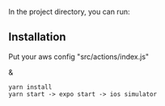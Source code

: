 In the project directory, you can run:

## Installation

Put your aws config  "src/actions/index.js"

&
```
yarn install
yarn start -> expo start -> ios simulator
``` 
